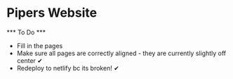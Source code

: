 # Pipers Website

*** To Do ***

* Fill in the pages
* Make sure all pages are correctly aligned - they are currently slightly off center ✔
* Redeploy to netlify bc its broken! ✔

